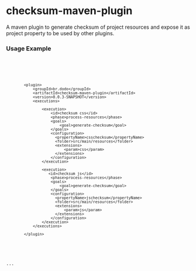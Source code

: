 # checksum-maven-plugin
A maven plugin to generate checksum of project resources and expose it as project property to be used by other plugins.

### Usage Example
<code>
<build>
		<plugins>
      
			<plugin>
				<groupId>br.dodo</groupId>
				<artifactId>checksum-maven-plugin</artifactId>
				<version>0.0.3-SNAPSHOT</version>
				<executions>
          
					<execution>
					    <id>checksum css</id>
						<phase>process-resources</phase>
						<goals>
							<goal>generate-checksum</goal>
						</goals>
						<configuration>
						  <propertyName>csschecksum</propertyName>
						  <folder>src/main/resources</folder>
						  <extensions>
						      <param>css</param>
						  </extensions>
						</configuration>
					</execution>
        
					<execution>
					   <id>checksum js</id>
                        <phase>process-resources</phase>
                        <goals>
                            <goal>generate-checksum</goal>
                        </goals>
                        <configuration>
                          <propertyName>jschecksum</propertyName>
                          <folder>src/main/resources</folder>
                          <extensions>
                              <param>js</param>
                          </extensions>
                        </configuration>
                    </execution>
				</executions>
  
			</plugin>
  </plugins>
  
  ...
</build>
</code>
